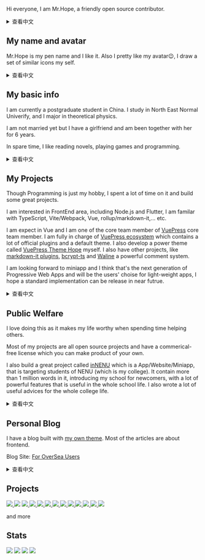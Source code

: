 Hi everyone, I am Mr.Hope, a friendly open source contributor.


<details>
  <summary>查看中文</summary>

大家好，我是 Mr.Hope，一个友好的开源贡献者。

</details>

## My name and avatar

Mr.Hope is my pen name and I like it. Also I pretty like my avatar😉, I draw a set of similar icons my self.

<details>
  <summary>查看中文</summary>

## 我的名字和头像

Mr.Hope 是我的笔名，我很喜欢它。我也很喜欢我的头像😉，我自己画了一套类似的图标。

</details>

## My basic info

I am currently a postgraduate student in China. I study in North East Normal Univerify, and I major in theoretical physics.

I am not married yet but I have a girlfriend and am been together with her for 6 years.

In spare time, I like reading novels, playing games and programming.

<details>
  <summary>查看中文</summary>

## 我的基本信息

我目前是中国的一名研究生。我在东北师范大学学习，主修理论物理。

我还没结婚，但我有一个女朋友，我们在一起6年了。

闲暇时，我喜欢看小说、玩游戏和编程。

</details>

## My Projects

Though Programming is just my hobby, I spent a lot of time on it and build some great projects.

I am interested in FrontEnd area, including Node.js and Flutter, I am familar with TypeScript, Vite/Webpack, Vue, rollup/markdown-it,... etc.

I am expect in Vue and I am one of the core team member of [VuePress](https://vuejs.press) core team member. I am fully in charge of [VuePress ecosystem](https://github.com/vuepress/ecosystem) which contains a lot of official plugins and a default theme. I also develop a power theme called [VuePress Theme Hope](https://theme-hope.vuejs.press) myself. I also have other projects, like [markdown-it plugins](https://mdit-plugins.github.io), [bcrypt-ts](https://github.com/Mister-Hope/bcrypt-ts) and [Waline](https://waline.js.org) a powerful comment system.

I am looking forward to miniapp and I think that's the next generation of Progressive Web Apps and will be the users' choise for light-weight apps, I hope a standard implementation can be release in near futrue.

<details>
  <summary>查看中文</summary>

## 我的项目

虽然编程只是我的爱好，但我花了很多时间在上面，并建立了一些很棒的项目。

我对前端领域感兴趣，包括 Node.js 和 Flutter，我熟悉 TypeScript、Vite/Webpack、Vue、rollup/markdown-it 等。

我精通 Vue，也是 [VuePress](https://vuejs.press) 核心团队成员之一。我完全负责 [VuePress 生态系统](https://github.com/vuepress/ecosystem)，其中包含大量官方插件和一个默认主题。我还亲自开发了一款名为 [VuePress Theme Hope](https://theme-hope.vuejs.press) 的强大主题。我还有其他项目，例如 [markdown-it plugins](https://mdit-plugins.github.io)、[bcrypt-ts](https://github.com/Mister-Hope/bcrypt-ts) 和 [Waline](https://waline.js.org) 强大的评论系统。

我很期待 miniapp，我认为这是下一代渐进式 Web 应用程序，将成为用户轻量级应用程序的选择，我希望不久的将来能够发布一个标准实践。

</details>

## Public Welfare

I love doing this as it makes my life worthy when spending time helping others.

Most of my projects are all open source projects and have a commerical-free license which you can make product of your own.

I also build a great project called [inNENU](https://github.com/inNENU) which is a App/Website/Miniapp, that is targeting students of NENU (which is my college). It contain more than 1 million words in it, introducing my school for newcomers, with a lot of powerful features that is useful in the whole school life. I also wrote a lot of useful advices for the whole college life.

<details>
  <summary>查看中文</summary>

## 公益

我喜欢做这件事，因为花时间帮助别人让我的一生变得有价值。

我的大多数项目都是开源项目，拥有商业免费许可证，你可以制作自己的产品。

我还建立了一个很棒的项目，名为 [inNENU](https://github.com/inNENU)，这是一个应用程序/网站/小程序，针对东北师范大学（我的大学）的学生。它包含超过 100 万字，为新生介绍了我的学校，同时具有许多强大的功能，对整个学校生活都很有用。我还为整个大学生活写了很多有用的建议。

</details>

## Personal Blog

I have a blog built with [my own theme](https://vuepress-theme-hope.github.io). Most of the articles are about frontend.

Blog Site: [For OverSea Users](https://mister-hope.github.io)

<details>
  <summary>查看中文</summary>

## 个人博客

我有一个用[自己的主题](https://vuepress-theme-hope.github.io)搭建的博客，大部分文章都是关于前端的。

博客网站：[国内用户](https://mister-hope.com)

</details>

## Projects

<a href="https://vuejs.press" target="_blank">
  <picture>
    <source
      media="(prefers-color-scheme: dark)"
      srcset="https://github-readme-status-mrhope.vercel.app/api/pin?username=vuepress&repo=core&theme=github_dark"
    />
    <img
      src="https://github-readme-status-mrhope.vercel.app/api/pin?username=vuepress&repo=core&theme=github_light"
    />
  </picture>
</a>
<a href="https://ecosystem.vuejs.press" target="_blank"></a>
  <picture>
    <source
      media="(prefers-color-scheme: dark)"
      srcset="https://github-readme-status-mrhope.vercel.app/api/pin?username=vuepress&repo=ecosystem&theme=github_dark"
    />
    <img
      src="https://github-readme-status-mrhope.vercel.app/api/pin?username=vuepress&repo=ecosystem&theme=github_light"
    />
  </picture>
</a>
<a href="https://theme-hope.vuejs.press" target="_blank">
  <picture>
    <source
      media="(prefers-color-scheme: dark)"
      srcset="https://github-readme-status-mrhope.vercel.app/api/pin?username=vuepress-theme-hope&repo=vuepress-theme-hope&theme=github_dark"
    />
    <img
      src="https://github-readme-status-mrhope.vercel.app/api/pin?username=vuepress-theme-hope&repo=vuepress-theme-hope&theme=github_light"
    />
  </picture>
</a>
<a href="https://waline.js.org" target="_blank">
  <picture>
    <source
      media="(prefers-color-scheme: dark)"
      srcset="https://github-readme-status-mrhope.vercel.app/api/pin?username=walinejs&repo=waline&theme=github_dark"
    />
    <img
      src="https://github-readme-status-mrhope.vercel.app/api/pin?username=walinejs&repo=waline&theme=github_light"
    />
  </picture>
</a>
<a href="https://mdit-plugins.github.io/" target="_blank">
  <picture>
    <source
      media="(prefers-color-scheme: dark)"
      srcset="https://github-readme-status-mrhope.vercel.app/api/pin?username=Mister-Hope&repo=mdit-plugins&theme=github_dark"
    />
    <img
      src="https://github-readme-status-mrhope.vercel.app/api/pin?username=Mister-Hope&repo=mdit-plugins&theme=github_light"
    />
  </picture>
</a>
<a href="https://miniapp-tool.github.io" target="_blank">
  <picture>
    <source
      media="(prefers-color-scheme: dark)"
      srcset="https://github-readme-status-mrhope.vercel.app/api/pin?username=miniapp-tool&repo=mptool&theme=github_dark"
    />
    <img
      src="https://github-readme-status-mrhope.vercel.app/api/pin?username=miniapp-tool&repo=mptool&theme=github_light"
    />
  </picture>
</a>
<a href="https://github.com/inNENU/inNENU" target="_blank">
  <picture>
    <source
      media="(prefers-color-scheme: dark)"
      srcset="https://github-readme-status-mrhope.vercel.app/api/pin?username=inNENU&repo=inNENU&theme=github_dark"
    />
    <img
      src="https://github-readme-status-mrhope.vercel.app/api/pin?username=inNENU&repo=inNENU&theme=github_light"
    />
  </picture>
</a>
<a href="https://github.com/Mister-Hope/gulp-sass" target="_blank">
  <picture>
    <source
      media="(prefers-color-scheme: dark)"
      srcset="https://github-readme-status-mrhope.vercel.app/api/pin?username=Mister-Hope&repo=gulp-sass&theme=github_dark"
    />
    <img
      src="https://github-readme-status-mrhope.vercel.app/api/pin?username=Mister-Hope&repo=gulp-sass&theme=github_light"
    />
  </picture>
</a>
<a href="https://github.com/Mister-Hope/bcrypt-ts" target="_blank">
  <picture>
    <source
      media="(prefers-color-scheme: dark)"
      srcset="https://github-readme-status-mrhope.vercel.app/api/pin?username=Mister-Hope&repo=bcrypt-ts&theme=github_dark"
    />
    <img
      src="https://github-readme-status-mrhope.vercel.app/api/pin?username=Mister-Hope&repo=bcrypt-ts&theme=github_light"
    />
  </picture>
</a>
<a href="https://github.com/Mister-Hope/slimsearch" target="_blank">
  <picture>
    <source
      media="(prefers-color-scheme: dark)"
      srcset="https://github-readme-status-mrhope.vercel.app/api/pin?username=Mister-Hope&repo=slimsearch&theme=github_dark"
    />
    <img
      src="https://github-readme-status-mrhope.vercel.app/api/pin?username=Mister-Hope&repo=slimsearch&theme=github_light"
    />
  </picture>
</a>
<a href="https://github.com/Mister-Hope/nodejs-jieba" target="_blank">
  <picture>
    <source
      media="(prefers-color-scheme: dark)"
      srcset="https://github-readme-status-mrhope.vercel.app/api/pin?username=Mister-Hope&repo=nodejs-jieba&theme=github_dark"
    />
    <img
      src="https://github-readme-status-mrhope.vercel.app/api/pin?username=Mister-Hope&repo=nodejs-jieba&theme=github_light"
    />
  </picture>
</a>
<a href="https://github.com/Mister-Hope/flowchart.ts" target="_blank">
  <picture>
    <source
      media="(prefers-color-scheme: dark)"
      srcset="https://github-readme-status-mrhope.vercel.app/api/pin?username=Mister-Hope&repo=flowchart.ts&theme=github_dark"
    />
    <img
      src="https://github-readme-status-mrhope.vercel.app/api/pin?username=Mister-Hope&repo=flowchart.ts&theme=github_light"
    />
  </picture>
</a>
<a href="https://github.com/Mister-Hope/create-codepen" target="_blank">
  <picture>
    <source
      media="(prefers-color-scheme: dark)"
      srcset="https://github-readme-status-mrhope.vercel.app/api/pin?username=Mister-Hope&repo=create-codepen&theme=github_dark"
    />
    <img
      src="https://github-readme-status-mrhope.vercel.app/api/pin?username=Mister-Hope&repo=create-codepen&theme=github_light"
    />
  </picture>
</a>

and more

## Stats


<picture>
  <source
    media="(prefers-color-scheme: dark)"
    srcset="https://github-profile-summary-cards.vercel.app/api/cards/profile-details?username=Mister-Hope&theme=github_dark"
  />
  <img
    src="https://github-profile-summary-cards.vercel.app/api/cards/profile-details?username=Mister-Hope&theme=github"
  />
</picture>
<picture>
  <source
    media="(prefers-color-scheme: dark)"
    srcset="https://github-profile-summary-cards.vercel.app/api/cards/stats?username=Mister-Hope&theme=github_dark"
  />
  <img
    src="https://github-profile-summary-cards.vercel.app/api/cards/stats?username=Mister-Hope&theme=github"
  />
</picture>
<picture>
  <source
    media="(prefers-color-scheme: dark)"
    srcset="https://github-profile-summary-cards.vercel.app/api/cards/most-commit-language?username=Mister-Hope&theme=github_dark"
  />
  <img
    src="https://github-profile-summary-cards.vercel.app/api/cards/most-commit-language?username=Mister-Hope&theme=github"
  />
</picture>
<picture>
  <source
    media="(prefers-color-scheme: dark)"
    srcset="https://github-profile-summary-cards.vercel.app/api/cards/repos-per-language?username=Mister-Hope&theme=github_dark"
  />
  <img
    src="https://github-profile-summary-cards.vercel.app/api/cards/repos-per-language?username=Mister-Hope&theme=github"
  />
</picture>

